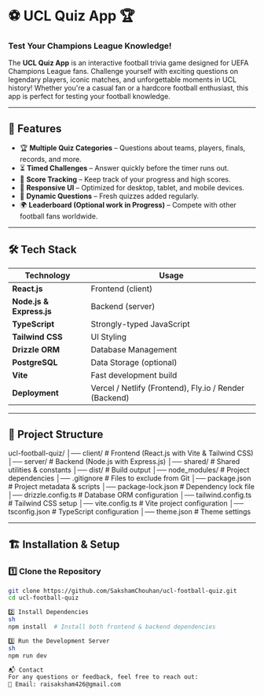 # ⚽ UCL Quiz App 🏆  

### Test Your Champions League Knowledge!  

The **UCL Quiz App** is an interactive football trivia game designed for UEFA Champions League fans. Challenge yourself with exciting questions on legendary players, iconic matches, and unforgettable moments in UCL history! Whether you're a casual fan or a hardcore football enthusiast, this app is perfect for testing your football knowledge.  

---

## 🚀 Features  

- 🏆 **Multiple Quiz Categories** – Questions about teams, players, finals, records, and more.  
- ⏳ **Timed Challenges** – Answer quickly before the timer runs out.  
- 🎯 **Score Tracking** – Keep track of your progress and high scores.  
- 📱 **Responsive UI** – Optimized for desktop, tablet, and mobile devices.   
- 🔄 **Dynamic Questions** – Fresh quizzes added regularly.  
- 🌍 **Leaderboard (Optional work in Progress)** – Compete with other football fans worldwide.  

---

## 🛠️ Tech Stack  

| **Technology**  | **Usage** |
|---------------|------------|
| **React.js** | Frontend (client) |
| **Node.js & Express.js** | Backend (server) |
| **TypeScript** | Strongly-typed JavaScript |
| **Tailwind CSS** | UI Styling |
| **Drizzle ORM** | Database Management |
| **PostgreSQL** | Data Storage (optional) |
| **Vite** | Fast development build |
| **Deployment** | Vercel / Netlify (Frontend), Fly.io / Render (Backend) |

---

## 📂 Project Structure  
ucl-football-quiz/
│── client/          # Frontend (React.js with Vite & Tailwind CSS)
│── server/          # Backend (Node.js with Express.js)
│── shared/          # Shared utilities & constants
│── dist/            # Build output
│── node_modules/    # Project dependencies
│── .gitignore       # Files to exclude from Git
│── package.json     # Project metadata & scripts
│── package-lock.json # Dependency lock file
│── drizzle.config.ts # Database ORM configuration
│── tailwind.config.ts # Tailwind CSS setup
│── vite.config.ts   # Vite project configuration
│── tsconfig.json    # TypeScript configuration
│── theme.json       # Theme settings



---

## 🏗️ Installation & Setup  

### 1️⃣ Clone the Repository  
```sh
git clone https://github.com/SakshamChouhan/ucl-football-quiz.git
cd ucl-football-quiz

2️⃣ Install Dependencies
sh
npm install  # Install both frontend & backend dependencies

3️⃣ Run the Development Server
sh
npm run dev

📬 Contact
For any questions or feedback, feel free to reach out:
📧 Email: raisaksham426@gmail.com
